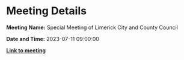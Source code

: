 # Meeting Details

**Meeting Name:** Special Meeting of Limerick City and County Council

**Date and Time:** 2023-07-11 09:00:00

**<a href="https://www.limerick.ie/council/whats-on/special-meeting-of-limerick-city-and-county-council-4" target="_blank">Link to meeting</a>**
